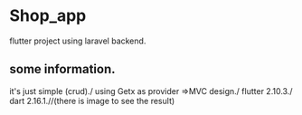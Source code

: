 # Shop_app
flutter project using laravel backend.
## some information. 
it's just simple (crud)./
using Getx as provider =>MVC design./
flutter 2.10.3./
dart 2.16.1.//(there is image to see the result)


